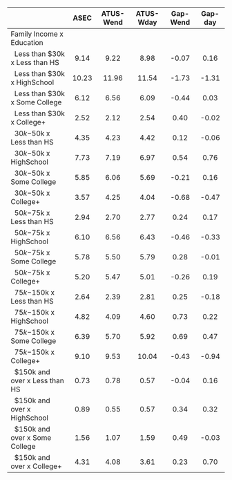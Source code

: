 
|                      |         ASEC |    ATUS-Wend |    ATUS-Wday |     Gap-Wend |      Gap-day |
| -------------------- | :----------: | :----------: | :----------: | :----------: | :----------: |
| Family Income x Education |              |              |              |              |              |
| &nbsp;&nbsp;Less than $30k x Less than HS |         9.14 |         9.22 |         8.98 |        -0.07 |         0.16 |
| &nbsp;&nbsp;Less than $30k x HighSchool |        10.23 |        11.96 |        11.54 |        -1.73 |        -1.31 |
| &nbsp;&nbsp;Less than $30k x Some College |         6.12 |         6.56 |         6.09 |        -0.44 |         0.03 |
| &nbsp;&nbsp;Less than $30k x College+ |         2.52 |         2.12 |         2.54 |         0.40 |        -0.02 |
| &nbsp;&nbsp;$30k-$50k x Less than HS |         4.35 |         4.23 |         4.42 |         0.12 |        -0.06 |
| &nbsp;&nbsp;$30k-$50k x HighSchool |         7.73 |         7.19 |         6.97 |         0.54 |         0.76 |
| &nbsp;&nbsp;$30k-$50k x Some College |         5.85 |         6.06 |         5.69 |        -0.21 |         0.16 |
| &nbsp;&nbsp;$30k-$50k x College+ |         3.57 |         4.25 |         4.04 |        -0.68 |        -0.47 |
| &nbsp;&nbsp;$50k-$75k x Less than HS |         2.94 |         2.70 |         2.77 |         0.24 |         0.17 |
| &nbsp;&nbsp;$50k-$75k x HighSchool |         6.10 |         6.56 |         6.43 |        -0.46 |        -0.33 |
| &nbsp;&nbsp;$50k-$75k x Some College |         5.78 |         5.50 |         5.79 |         0.28 |        -0.01 |
| &nbsp;&nbsp;$50k-$75k x College+ |         5.20 |         5.47 |         5.01 |        -0.26 |         0.19 |
| &nbsp;&nbsp;$75k-$150k x Less than HS |         2.64 |         2.39 |         2.81 |         0.25 |        -0.18 |
| &nbsp;&nbsp;$75k-$150k x HighSchool |         4.82 |         4.09 |         4.60 |         0.73 |         0.22 |
| &nbsp;&nbsp;$75k-$150k x Some College |         6.39 |         5.70 |         5.92 |         0.69 |         0.47 |
| &nbsp;&nbsp;$75k-$150k x College+ |         9.10 |         9.53 |        10.04 |        -0.43 |        -0.94 |
| &nbsp;&nbsp;$150k and over x Less than HS |         0.73 |         0.78 |         0.57 |        -0.04 |         0.16 |
| &nbsp;&nbsp;$150k and over x HighSchool |         0.89 |         0.55 |         0.57 |         0.34 |         0.32 |
| &nbsp;&nbsp;$150k and over x Some College |         1.56 |         1.07 |         1.59 |         0.49 |        -0.03 |
| &nbsp;&nbsp;$150k and over x College+ |         4.31 |         4.08 |         3.61 |         0.23 |         0.70 |

